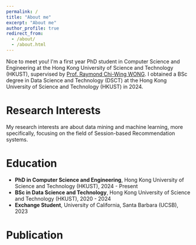 ```yaml
---
permalink: /
title: "About me"
excerpt: "About me"
author_profile: true
redirect_from: 
  - /about/
  - /about.html
---
```


Nice to meet you! I'm a first year PhD student in Computer Science and Engineering at the Hong Kong University of Science and Technology (HKUST), supervised by [Prof. Raymond Chi-Wing WONG](https://cse.hkust.edu.hk/~raywong/). I obtained a BSc degree in Data Science and Technology (DSCT) at the Hong Kong University of Science and Technology (HKUST) in 2024.

Research Interests
======
My research interests are about data mining and machine learning, more specifically, focusing on the field of Session-based Recommendation systems.

Education
======
- **PhD in Computer Science and Engineering**, Hong Kong University of Science and Technology (HKUST), 2024 - Present
- **BSc in Data Science and Technology**, Hong Kong University of Science and Technology (HKUST), 2020 - 2024
- **Exchange Student**, University of California, Santa Barbara (UCSB), 2023

Publication
======
